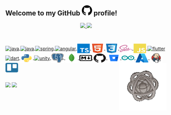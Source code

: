 ## Welcome to my GitHub <svg height="32" aria-hidden="true" viewBox="0 0 16 16" version="1.1" width="32" data-view-component="true" class="octicon octicon-mark-github v-align-middle"><path fill-rule="evenodd" d="M8 0C3.58 0 0 3.58 0 8c0 3.54 2.29 6.53 5.47 7.59.4.07.55-.17.55-.38 0-.19-.01-.82-.01-1.49-2.01.37-2.53-.49-2.69-.94-.09-.23-.48-.94-.82-1.13-.28-.15-.68-.52-.01-.53.63-.01 1.08.58 1.23.82.72 1.21 1.87.87 2.33.66.07-.52.28-.87.51-1.07-1.78-.2-3.64-.89-3.64-3.95 0-.87.31-1.59.82-2.15-.08-.2-.36-1.02.08-2.12 0 0 .67-.21 2.2.82.64-.18 1.32-.27 2-.27.68 0 1.36.09 2 .27 1.53-1.04 2.2-.82 2.2-.82.44 1.1.16 1.92.08 2.12.51.56.82 1.27.82 2.15 0 3.07-1.87 3.75-3.65 3.95.29.25.54.73.54 1.48 0 1.07-.01 1.93-.01 2.2 0 .21.15.46.55.38A8.013 8.013 0 0016 8c0-4.42-3.58-8-8-8z"></path></svg> profile!
<div align="center">
  <a href="https://github.com/yamatoguro">
  <img height="180em" src="https://github-readme-stats.vercel.app/api?username=yamatoguro&show_icons=true&theme=dark&include_all_commits=true&count_private=true"/>
  <img height="180em" src="https://github-readme-stats.vercel.app/api/top-langs/?username=yamatoguro&layout=compact&langs_count=7&theme=dark"/>
</div>
  
  ##
  
<div style="display: inline_block"><br>
  <img alt="java" align="center" height="30" width="40" src="https://cdn.jsdelivr.net/gh/devicons/devicon/icons/c/c-line.svg" />
  <img alt="java" align="center" height="30" width="40" src="https://cdn.jsdelivr.net/gh/devicons/devicon/icons/java/java-original.svg" />
  <img alt="spring" align="center" height="30" width="40" src="https://cdn.jsdelivr.net/gh/devicons/devicon/icons/spring/spring-original.svg" />
  <img alt="angular" align="center" height="30" width="40" src="https://cdn.jsdelivr.net/gh/devicons/devicon/icons/angularjs/angularjs-original.svg" />
  <img alt="typescript" align="center" height="30" width="40" src="https://raw.githubusercontent.com/devicons/devicon/master/icons/typescript/typescript-plain.svg">
  <img alt="html5" align="center" height="30" width="40" src="https://raw.githubusercontent.com/devicons/devicon/master/icons/html5/html5-original.svg">
  <img alt="css3" align="center" height="30" width="40" src="https://raw.githubusercontent.com/devicons/devicon/master/icons/css3/css3-original.svg">
  <img alt="sass" align="center" height="30" width="40" src="https://raw.githubusercontent.com/devicons/devicon/v2.15.1/icons/sass/sass-original.svg">
  <img alt="javascript" align="center" height="30" width="40" src="https://raw.githubusercontent.com/devicons/devicon/master/icons/javascript/javascript-plain.svg">
  <img alt="flutter" align="center" height="30" width="40" src="https://cdn.jsdelivr.net/gh/devicons/devicon/icons/flutter/flutter-original.svg" />
  <img alt="dart" align="center" height="30" width="40" src="https://cdn.jsdelivr.net/gh/devicons/devicon/icons/dart/dart-original.svg" />
  <img alt="python" align="center" height="30" width="40" src="https://raw.githubusercontent.com/devicons/devicon/master/icons/python/python-original.svg">
  <img alt="unity" align="center" height="30" width="40" src="https://cdn.jsdelivr.net/gh/devicons/devicon/icons/unity/unity-original.svg" />
  <img alt="postgresql" align="center" height="30" width="40" src="https://raw.githubusercontent.com/devicons/devicon/v2.15.1/icons/postgresql/postgresql-original.svg">
  <img alt="mongodb" align="center" height="30" width="40" src="https://raw.githubusercontent.com/devicons/devicon/v2.15.1/icons/mongodb/mongodb-original.svg">
  <img alt="markdown" align="center" height="30" width="40" src="https://raw.githubusercontent.com/devicons/devicon/v2.15.1/icons/markdown/markdown-original.svg">
  <img alt="github" align="center" height="30" width="40" src="https://raw.githubusercontent.com/devicons/devicon/v2.15.1/icons/github/github-original.svg">
  <img alt="bitbucket" align="center" height="30" width="40" src="https://raw.githubusercontent.com/devicons/devicon/v2.15.1/icons/bitbucket/bitbucket-original.svg">
  <img alt="arduino" align="center" height="30" width="40" src="https://raw.githubusercontent.com/devicons/devicon/v2.15.1/icons/arduino/arduino-original.svg">
  <img alt="azure" align="center" height="30" width="40" src="https://raw.githubusercontent.com/devicons/devicon/v2.15.1/icons/azure/azure-original.svg">
  <img alt="jenkins" align="center" height="30" width="40" src="https://raw.githubusercontent.com/devicons/devicon/v2.15.1/icons/jenkins/jenkins-original.svg">
  <img alt="trello" align="center" height="30" width="40" src="https://raw.githubusercontent.com/devicons/devicon/v2.15.1/icons/trello/trello-plain.svg">
  <img align="right" alt="Logo" height="150" src="https://github.com/yamatoguro/yamatoguro/blob/main/logo-animated.gif?raw=true" />
</div>
  <br>
<div> 
   
  <a href = "mailto:contato@c99.io"><img src="https://img.shields.io/badge/-Gmail-%23333?style=for-the-badge&logo=gmail&logoColor=white" target="_blank"></a>
  <a href="https://www.linkedin.com/in/oiago/" target="_blank"><img src="https://img.shields.io/badge/-LinkedIn-%230077B5?style=for-the-badge&logo=linkedin&logoColor=white" target="_blank"></a> 
 
</div>
